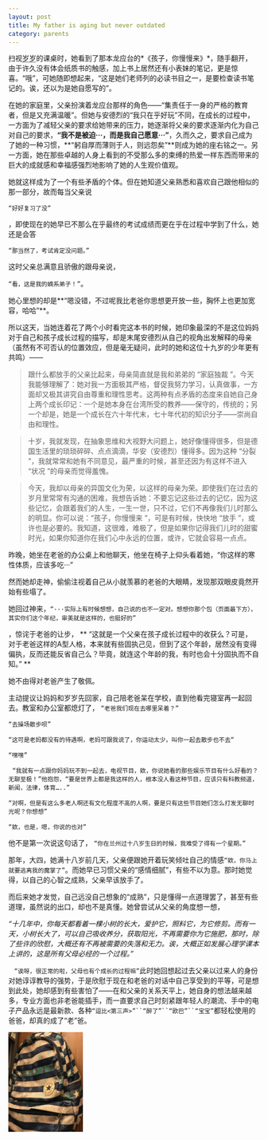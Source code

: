 ```yaml
---
layout: post
title: My father is aging but never outdated
category: parents
---
```

扫视<abbr title="上初二的小表妹">岁岁</abbr>的课桌时，她看到了那本龙应台的*《孩子，你慢慢来》*，随手翻开，由于许久没有体会纸质书的触感，加上书上居然还有小表妹的笔记，更是惊喜。“哦”，可她随即想起来，“这是她们老师列的必读书目之一，是要检查读书笔记的。诶，还以为是她自愿写的”。

在她的家庭里，父亲扮演着龙应台那样的角色——“集责任于一身的严格的教育者，但是又充满温暖”。但她与安德烈的“我只在乎好玩”不同，在成长的过程中，一方面为了减轻父亲的要求给她带来的压力，她逐渐将父亲的要求逐渐内化为自己对自己的要求，**“我不是被迫···，而是我自己愿意···”**，久而久之，要求自己成为了她的一种习惯，**“躬自厚而薄则于人，则远怨矣”**则成为她的座右铭之一。另一方面，她在那些卓越的人身上看到的不受那么多的束缚的热爱一样东西而带来的巨大的成就感和幸福感强烈地影响了她的人生观价值观。

她就这样成为了一个有些矛盾的个体。但在她知道父亲熟悉和喜欢自己跟他相似的那一部分，故而每当父亲说

`“好好复习了没”`

，即使现在的她早已不那么在乎最终的考试成绩而更在乎在过程中学到了什么，她还是会答

`“那当然了，考试肯定没问题。”`

这时父亲总满意且骄傲的跟母亲说，

`“看，这是我的嫡系弟子！”`。

她心里想的却是**“嗯没错，不过呢我比老爸你思想更开放一些，胸怀上也更加宽容，哈哈”**。

所以这天，当她连着花了两个小时看完这本书的时候，她印象最深的不是这位妈妈对于自己和孩子成长过程的描写，却是末尾安德烈从自己的视角出发解释的母亲（虽然有不可否认的位置效应，但是毫无疑问，此时的她和这位十九岁的少年更有共鸣）——

>跟什么都放手的父亲比起来，母亲简直就是我和弟弟的 “家庭独裁 ”。今天我能够理解了：她对我一方面极其严格，督促我努力学习，认真做事，一方面却又极其讲究自由尊重和理性思考。这两种有点矛盾的态度来自她自己身上两个成长印记：一个是她本身在台湾所受的教养——保守的，传统的；另一个却是，她是一个成长在六十年代末，七十年代初的知识分子——崇尚自由和理性。

>十岁，我就发现，在抽象思维和大视野大问题上，她好像懂得很多，但是德国生活里的琐琐碎碎、点点滴滴，华安（安德烈）懂得多。因为这种 “分裂 ”，我就常常和她有不同意见，最严重的时候，甚至还因为有这样不进入 “状况 ”的母亲而觉得羞愧。

>今天，我却以母亲的异国文化为荣，以这样的母亲为荣。即使我们在过去的岁月里常常有沟通的困难，我想告诉她：不要忘记这些过去的记忆，因为这些记忆，会跟着我们的人生，一生一世，只不过，它们不再像我们儿时那么的明显。你可以说：“孩子，你慢慢来 ”，可是有时候，快快地 “放手 ”，或许也是必要的。我知道，这很难，难极了，但是如果你记得我们儿时的甜蜜时光，如果你知道你在我们心中永远的位置，或许，它就会容易一点点。

昨晚，她坐在老爸的办公桌上和他聊天，他坐在椅子上仰头看着她，“你这样的寒性体质，应该多吃···”

然而她却走神，偷偷注视着自己从小就羡慕的老爸的大眼睛，发现那双眼皮竟然开始有些塌了。

她回过神来，`“···实际上有时候想想，自己说的也不一定对。想想你那个包（页面最下方），其实你们这个年纪，审美就是这样的，也挺好的”`

，惊诧于老爸的让步， ** “这就是一个父亲在孩子成长过程中的收获么？可是，对于老爸这样的A型人格，本来就有些固执己见，但到了这个年龄，居然没有变得偏执，反而还能反省自己么？毕竟，就连这个年龄的我，有时也会十分固执而不自知。” **

她不由得对老爸产生了敬佩。

主动提议让妈妈和岁岁先回家，自己陪老爸呆在学校，直到他看完寝室再一起回去。教室和办公室都熄灯了， `“老爸我们现在去哪里呆着？”`

`“去操场散步呗”`

`“这可是老妈都没有的待遇啊，老妈可跟我说了，你运动太少，叫你一起去散步也不去“
`

`“嘿嘿”`

 
`“我就有一点跟你妈妈玩不到一起去，电视节目，欸，你说她看的那些娱乐节目有什么好看的？无聊至极！”他抱怨，“要是世界上都是我这样的人，根本没人看这种节目，应该只有科教频道，新闻，法律，体育…..”`

`“对啊，但是有这么多老人啊还有文化程度不高的人啊，要是只有这些节目她们怎么打发无聊时光呢？你想想”`

`“欸，也是，嗯，你说的也对”`

他不是第一次说这句话了，
`“你在兰州过十八岁生日的时候，我难受了得有一个星期。”`

那年，大四，她满十八岁前几天，父亲便跟她开着玩笑倾吐自己的情感`“欸，你马上就要逃离我的魔掌了”`。而她早已习惯父亲的“感情细腻”，有些不以为意。那时她觉得，以自己的心智之成熟，父亲早该放手了。

而后来她才发觉，自己远没自己想象的“成熟”，只是懂得一点道理罢了，甚至有些道理，虽然说的出口，却也不是真懂。她曾尝试从父亲的角度想一想，

_“十几年中，你每天都看着一棵小树的长大，爱护它，照料它，为它修剪。而有一天，小树长大了，可以自己吸收养分，获取阳光，不再需要你为它施肥，那时，除了些许的欣慰，大概还有不再被需要的失落和无力。诶，大概正如发展心理学课本上讲的，这是所有父母必经的一个过程。”_  

   `“诶呀，很正常的啦，父母也有个成长的过程嘛”`此时她回想起过去父亲以过来人的身份对她谆谆教导的强势，于是欣慰于现在和老爸的对话中自己享受到的平等，可是想到此处，她却感到有些害怕了——在和父亲的关系天平上，她自身的想法越来越多，专业方面也非老爸能插手，而一直要求自己时刻紧跟年轻人的潮流、手中的电子产品永远是最新款、各种`“逗比<第三声>”``“醉了”``“欧巴”``“宝宝”`都轻松使用的爸爸，却真的成了“老”爸。

<a name="tag1"><img src="/assets/img/bag.JPG" height="200"/></a>


